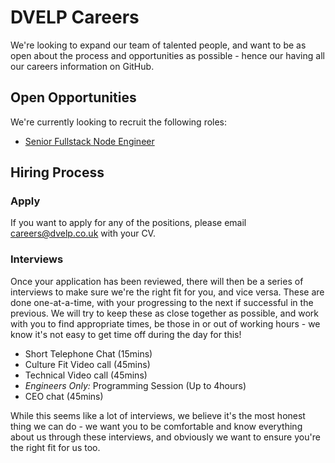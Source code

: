 # DVELP Careers

We're looking to expand our team of talented people, and want to be as open about the process and opportunities as possible - hence our having all our careers information on GitHub.

## Open Opportunities

We're currently looking to recruit the following roles:

- [Senior Fullstack Node Engineer](jobs/senior-fullstack-node-engineer)

## Hiring Process

### Apply

If you want to apply for any of the positions, please email [careers@dvelp.co.uk](mailto:careers@dvelp.co.uk) with your CV.

### Interviews

Once your application has been reviewed, there will then be a series of interviews to make sure we're the right fit for you, and vice versa. These are done one-at-a-time, with your progressing to the next if successful in the previous. We will try to keep these as close together as possible, and work with you to find appropriate times, be those in or out of working hours - we know it's not easy to get time off during the day for this!

- Short Telephone Chat (15mins)
- Culture Fit Video call (45mins)
- Technical Video call (45mins)
- _Engineers Only:_ Programming Session (Up to 4hours)
- CEO chat (45mins)

While this seems like a lot of interviews, we believe it's the most honest thing we can do - we want you to be comfortable and know everything about us through these interviews, and obviously we want to ensure you're the right fit for us too.

